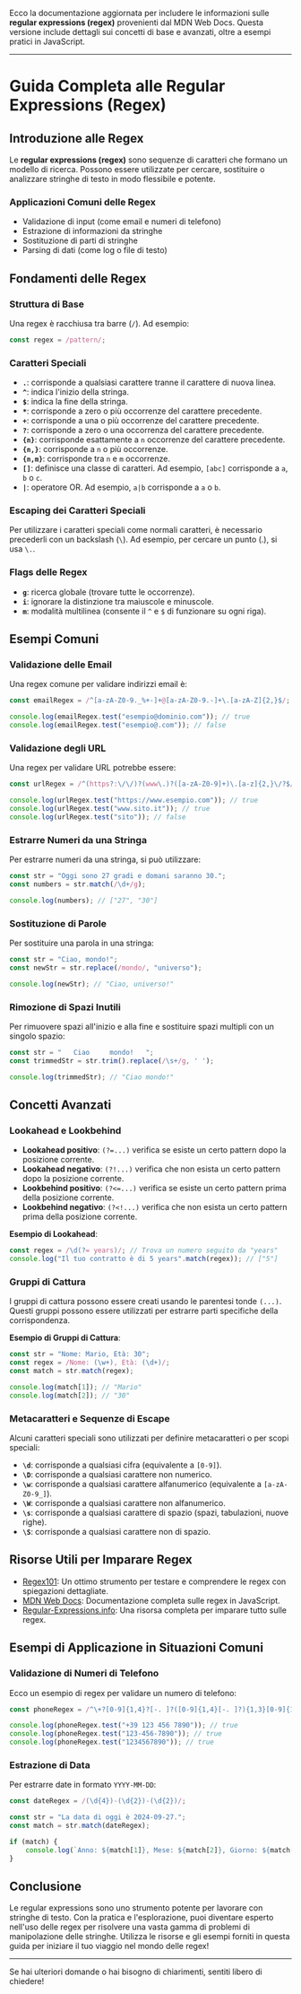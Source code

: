 Ecco la documentazione aggiornata per includere le informazioni sulle **regular expressions (regex)** provenienti dal MDN Web Docs. Questa versione include dettagli sui concetti di base e avanzati, oltre a esempi pratici in JavaScript.

---

# Guida Completa alle Regular Expressions (Regex)

## Introduzione alle Regex

Le **regular expressions (regex)** sono sequenze di caratteri che formano un modello di ricerca. Possono essere utilizzate per cercare, sostituire o analizzare stringhe di testo in modo flessibile e potente.

### Applicazioni Comuni delle Regex
- Validazione di input (come email e numeri di telefono)
- Estrazione di informazioni da stringhe
- Sostituzione di parti di stringhe
- Parsing di dati (come log o file di testo)

## Fondamenti delle Regex

### Struttura di Base
Una regex è racchiusa tra barre (`/`). Ad esempio:
```javascript
const regex = /pattern/;
```

### Caratteri Speciali
- **`.`**: corrisponde a qualsiasi carattere tranne il carattere di nuova linea.
- **`^`**: indica l'inizio della stringa.
- **`$`**: indica la fine della stringa.
- **`*`**: corrisponde a zero o più occorrenze del carattere precedente.
- **`+`**: corrisponde a una o più occorrenze del carattere precedente.
- **`?`**: corrisponde a zero o una occorrenza del carattere precedente.
- **`{n}`**: corrisponde esattamente a `n` occorrenze del carattere precedente.
- **`{n,}`**: corrisponde a `n` o più occorrenze.
- **`{n,m}`**: corrisponde tra `n` e `m` occorrenze.
- **`[]`**: definisce una classe di caratteri. Ad esempio, `[abc]` corrisponde a `a`, `b` o `c`.
- **`|`**: operatore OR. Ad esempio, `a|b` corrisponde a `a` o `b`.

### Escaping dei Caratteri Speciali
Per utilizzare i caratteri speciali come normali caratteri, è necessario precederli con un backslash (`\`). Ad esempio, per cercare un punto (.), si usa `\.`.

### Flags delle Regex
- **`g`**: ricerca globale (trovare tutte le occorrenze).
- **`i`**: ignorare la distinzione tra maiuscole e minuscole.
- **`m`**: modalità multilinea (consente il `^` e `$` di funzionare su ogni riga).

## Esempi Comuni

### Validazione delle Email

Una regex comune per validare indirizzi email è:
```javascript
const emailRegex = /^[a-zA-Z0-9._%+-]+@[a-zA-Z0-9.-]+\.[a-zA-Z]{2,}$/;

console.log(emailRegex.test("esempio@dominio.com")); // true
console.log(emailRegex.test("esempio@.com")); // false
```

### Validazione degli URL

Una regex per validare URL potrebbe essere:
```javascript
const urlRegex = /^(https?:\/\/)?(www\.)?([a-zA-Z0-9]+)\.[a-z]{2,}\/?$/;

console.log(urlRegex.test("https://www.esempio.com")); // true
console.log(urlRegex.test("www.sito.it")); // true
console.log(urlRegex.test("sito")); // false
```

### Estrarre Numeri da una Stringa

Per estrarre numeri da una stringa, si può utilizzare:
```javascript
const str = "Oggi sono 27 gradi e domani saranno 30.";
const numbers = str.match(/\d+/g);

console.log(numbers); // ["27", "30"]
```

### Sostituzione di Parole

Per sostituire una parola in una stringa:
```javascript
const str = "Ciao, mondo!";
const newStr = str.replace(/mondo/, "universo");

console.log(newStr); // "Ciao, universo!"
```

### Rimozione di Spazi Inutili

Per rimuovere spazi all'inizio e alla fine e sostituire spazi multipli con un singolo spazio:
```javascript
const str = "   Ciao     mondo!   ";
const trimmedStr = str.trim().replace(/\s+/g, ' ');

console.log(trimmedStr); // "Ciao mondo!"
```

## Concetti Avanzati

### Lookahead e Lookbehind

- **Lookahead positivo**: `(?=...)` verifica se esiste un certo pattern dopo la posizione corrente.
- **Lookahead negativo**: `(?!...)` verifica che non esista un certo pattern dopo la posizione corrente.
- **Lookbehind positivo**: `(?<=...)` verifica se esiste un certo pattern prima della posizione corrente.
- **Lookbehind negativo**: `(?<!...)` verifica che non esista un certo pattern prima della posizione corrente.

**Esempio di Lookahead**:
```javascript
const regex = /\d(?= years)/; // Trova un numero seguito da "years"
console.log("Il tuo contratto è di 5 years".match(regex)); // ["5"]
```

### Gruppi di Cattura

I gruppi di cattura possono essere creati usando le parentesi tonde `(...)`. Questi gruppi possono essere utilizzati per estrarre parti specifiche della corrispondenza.

**Esempio di Gruppi di Cattura**:
```javascript
const str = "Nome: Mario, Età: 30";
const regex = /Nome: (\w+), Età: (\d+)/;
const match = str.match(regex);

console.log(match[1]); // "Mario"
console.log(match[2]); // "30"
```

### Metacaratteri e Sequenze di Escape
Alcuni caratteri speciali sono utilizzati per definire metacaratteri o per scopi speciali:
- **`\d`**: corrisponde a qualsiasi cifra (equivalente a `[0-9]`).
- **`\D`**: corrisponde a qualsiasi carattere non numerico.
- **`\w`**: corrisponde a qualsiasi carattere alfanumerico (equivalente a `[a-zA-Z0-9_]`).
- **`\W`**: corrisponde a qualsiasi carattere non alfanumerico.
- **`\s`**: corrisponde a qualsiasi carattere di spazio (spazi, tabulazioni, nuove righe).
- **`\S`**: corrisponde a qualsiasi carattere non di spazio.

## Risorse Utili per Imparare Regex

- [Regex101](https://regex101.com/): Un ottimo strumento per testare e comprendere le regex con spiegazioni dettagliate.
- [MDN Web Docs](https://developer.mozilla.org/en-US/docs/Web/JavaScript/Guide/Regular_Expressions): Documentazione completa sulle regex in JavaScript.
- [Regular-Expressions.info](https://www.regular-expressions.info/): Una risorsa completa per imparare tutto sulle regex.

## Esempi di Applicazione in Situazioni Comuni

### Validazione di Numeri di Telefono

Ecco un esempio di regex per validare un numero di telefono:
```javascript
const phoneRegex = /^\+?[0-9]{1,4}?[-. ]?([0-9]{1,4}[-. ]?){1,3}[0-9]{1,4}$/;

console.log(phoneRegex.test("+39 123 456 7890")); // true
console.log(phoneRegex.test("123-456-7890")); // true
console.log(phoneRegex.test("1234567890")); // true
```

### Estrazione di Data

Per estrarre date in formato `YYYY-MM-DD`:
```javascript
const dateRegex = /(\d{4})-(\d{2})-(\d{2})/;

const str = "La data di oggi è 2024-09-27.";
const match = str.match(dateRegex);

if (match) {
    console.log(`Anno: ${match[1]}, Mese: ${match[2]}, Giorno: ${match[3]}`); 
}
```

## Conclusione

Le regular expressions sono uno strumento potente per lavorare con stringhe di testo. Con la pratica e l'esplorazione, puoi diventare esperto nell'uso delle regex per risolvere una vasta gamma di problemi di manipolazione delle stringhe. Utilizza le risorse e gli esempi forniti in questa guida per iniziare il tuo viaggio nel mondo delle regex!

--- 

Se hai ulteriori domande o hai bisogno di chiarimenti, sentiti libero di chiedere!